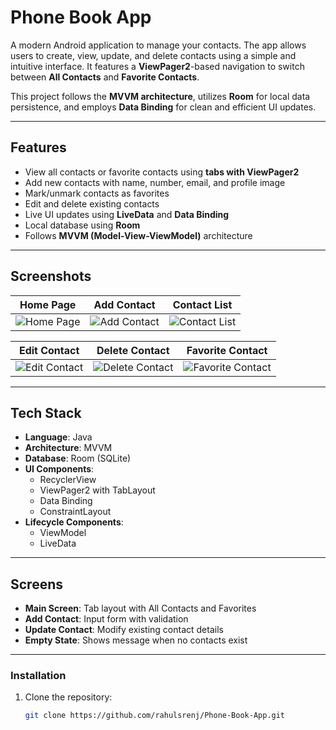 # Phone Book App

A modern Android application to manage your contacts. The app allows users to create, view, update, and delete contacts using a simple and intuitive interface. It features a **ViewPager2**-based navigation to switch between **All Contacts** and **Favorite Contacts**.

This project follows the **MVVM architecture**, utilizes **Room** for local data persistence, and employs **Data Binding** for clean and efficient UI updates.

---

## Features

- View all contacts or favorite contacts using **tabs with ViewPager2**
- Add new contacts with name, number, email, and profile image
- Mark/unmark contacts as favorites
- Edit and delete existing contacts
- Live UI updates using **LiveData** and **Data Binding**
- Local database using **Room**
- Follows **MVVM (Model-View-ViewModel)** architecture

---
## Screenshots

| Home Page | Add Contact | Contact List |
|-----------|-------------|--------------|
| ![Home Page](https://github.com/user-attachments/assets/fcaeb9be-6f85-4141-b3b9-96a4a70c8db9) | ![Add Contact](https://github.com/user-attachments/assets/74a0d3b5-cc10-46f7-9f08-2956c92693af) | ![Contact List](https://github.com/user-attachments/assets/a419990b-1df4-4b45-8203-7cb59e5e109c) |

| Edit Contact | Delete Contact | Favorite Contact |
|--------------|----------------|------------------|
| ![Edit Contact](https://github.com/user-attachments/assets/b52c064d-2c4d-49ff-9fc9-5cfff556cec2) | ![Delete Contact](https://github.com/user-attachments/assets/a76df05a-23ec-4c46-adc9-a18f9c225c86) | ![Favorite Contact](https://github.com/user-attachments/assets/3093540c-2cba-436d-b03a-b238653cc6e8)
 

---
## Tech Stack

- **Language**: Java
- **Architecture**: MVVM
- **Database**: Room (SQLite)
- **UI Components**:
  - RecyclerView
  - ViewPager2 with TabLayout
  - Data Binding
  - ConstraintLayout
- **Lifecycle Components**:
  - ViewModel
  - LiveData

---

## Screens

- **Main Screen**: Tab layout with All Contacts and Favorites
- **Add Contact**: Input form with validation
- **Update Contact**: Modify existing contact details
- **Empty State**: Shows message when no contacts exist

---
### Installation

1. Clone the repository:
   ```bash
   git clone https://github.com/rahulsrenj/Phone-Book-App.git
